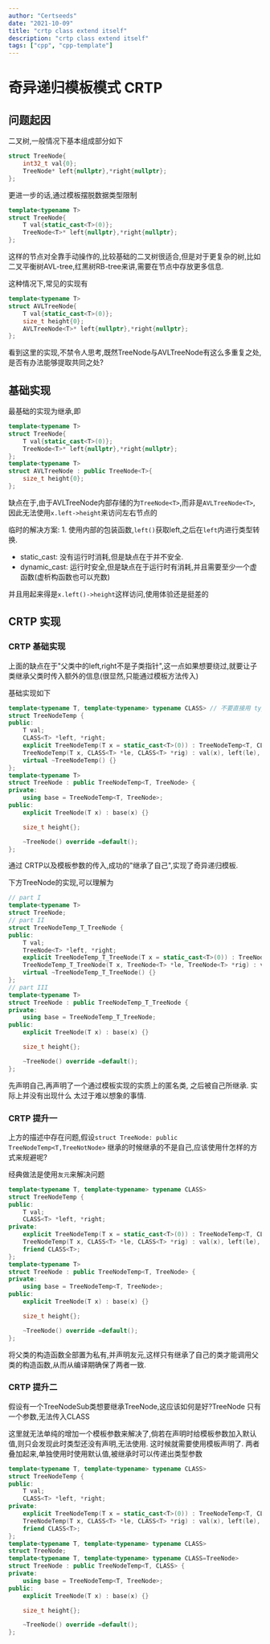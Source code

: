 ```yaml
---
author: "Certseeds"
date: "2021-10-09"
title: "crtp class extend itself"
description: "crtp class extend itself"
tags: ["cpp", "cpp-template"]
---
```


# 奇异递归模板模式 CRTP

## 问题起因

二叉树,一般情况下基本组成部分如下

``` cpp
struct TreeNode{
    int32_t val{0};
    TreeNode* left{nullptr},*right{nullptr};
};
```

更进一步的话,通过模板摆脱数据类型限制

``` cpp
template<typename T>
struct TreeNode{
    T val{static_cast<T>(0)};
    TreeNode<T>* left{nullptr},*right{nullptr};
};
```

这样的节点对全靠手动操作的,比较基础的二叉树很适合,但是对于更复杂的树,比如二叉平衡树AVL-tree,红黑树RB-tree来讲,需要在节点中存放更多信息.

这种情况下,常见的实现有

``` cpp
template<typename T>
struct AVLTreeNode{
    T val{static_cast<T>(0)};
    size_t height{0};
    AVLTreeNode<T>* left{nullptr},*right{nullptr};
};
```

看到这里的实现,不禁令人思考,既然TreeNode与AVLTreeNode有这么多重复之处,是否有办法能够提取共同之处?

## 基础实现

最基础的实现为继承,即

``` cpp
template<typename T>
struct TreeNode{
    T val{static_cast<T>(0)};
    TreeNode<T>* left{nullptr},*right{nullptr};
};
template<typename T>
struct AVLTreeNode : public TreeNode<T>{
    size_t height{0};
};
```

缺点在于,由于AVLTreeNode内部存储的为`TreeNode<T>`,而非是`AVLTreeNode<T>`,因此无法使用`x.left->height`来访问左右节点的

临时的解决方案: 1. 使用内部的包装函数,`left()`获取left,之后在`left`内进行类型转换.

+ static_cast: 没有运行时消耗,但是缺点在于并不安全.
+ dynamic_cast: 运行时安全,但是缺点在于运行时有消耗,并且需要至少一个虚函数(虚析构函数也可以充数)

并且用起来得是`x.left()->height`这样访问,使用体验还是挺差的

## CRTP 实现

### CRTP 基础实现

上面的缺点在于"父类中的left,right不是子类指针",这一点如果想要绕过,就要让子类继承父类时传入额外的信息(很显然,只能通过模板方法传入)

基础实现如下

``` cpp
template<typename T, template<typename> typename CLASS> // 不要直接用 typename CLASS,传入 CLASS<T>,那样规约能力不足,需要有三个因素要考虑
struct TreeNodeTemp {
public:
    T val;
    CLASS<T> *left, *right;
    explicit TreeNodeTemp(T x = static_cast<T>(0)) : TreeNodeTemp<T, CLASS>(x, nullptr, nullptr) {};
    TreeNodeTemp(T x, CLASS<T> *le, CLASS<T> *rig) : val(x), left(le), right(rig) {};
    virtual ~TreeNodeTemp() {}
};
template<typename T>
struct TreeNode : public TreeNodeTemp<T, TreeNode> {
private:
    using base = TreeNodeTemp<T, TreeNode>;
public:
    explicit TreeNode(T x) : base(x) {}

    size_t height{};

    ~TreeNode() override =default();
};
```

通过 CRTP以及模板参数的传入,成功的"继承了自己",实现了奇异递归模板.

下方TreeNode的实现,可以理解为

``` cpp
// part I
template<typename T>
struct TreeNode;
// part II
struct TreeNodeTemp_T_TreeNode {
public:
    T val;
    TreeNode<T> *left, *right;
    explicit TreeNodeTemp_T_TreeNode(T x = static_cast<T>(0)) : TreeNodeTemp_T_TreeNode(x, nullptr, nullptr) {};
    TreeNodeTemp_T_TreeNode(T x, TreeNode<T> *le, TreeNode<T> *rig) : val(x), left(le), right(rig) {};
    virtual ~TreeNodeTemp_T_TreeNode() {}
};
// part III
template<typename T>
struct TreeNode : public TreeNodeTemp_T_TreeNode {
private:
    using base = TreeNodeTemp_T_TreeNode;
public:
    explicit TreeNode(T x) : base(x) {}

    size_t height{};

    ~TreeNode() override =default();
};
```

先声明自己,再声明了一个通过模板实现的实质上的匿名类, 之后被自己所继承. 实际上并没有出现什么 太过于难以想象的事情.

### CRTP 提升一

上方的描述中存在问题,假设`struct TreeNode: public TreeNodeTemp<T,TreeNotNode>` 继承的时候继承的不是自己,应该使用什怎样的方式来规避呢?

经典做法是使用`友元`来解决问题

``` cpp
template<typename T, template<typename> typename CLASS>
struct TreeNodeTemp {
public:
    T val;
    CLASS<T> *left, *right;
private:
    explicit TreeNodeTemp(T x = static_cast<T>(0)) : TreeNodeTemp<T, CLASS>(x, nullptr, nullptr) {};
    TreeNodeTemp(T x, CLASS<T> *le, CLASS<T> *rig) : val(x), left(le), right(rig) {};
    friend CLASS<T>;
};
template<typename T>
struct TreeNode : public TreeNodeTemp<T, TreeNode> {
private:
    using base = TreeNodeTemp<T, TreeNode>;
public:
    explicit TreeNode(T x) : base(x) {}

    size_t height{};

    ~TreeNode() override =default();
};
```

将父类的构造函数全部置为私有,并声明友元,这样只有继承了自己的类才能调用父类的构造函数,从而从编译期确保了两者一致.

### CRTP 提升二

假设有一个TreeNodeSub类想要继承TreeNode,这应该如何是好?TreeNode 只有一个参数,无法传入CLASS

这里就无法单纯的增加一个模板参数来解决了,倘若在声明时给模板参数加入默认值,则只会发现此时类型还没有声明,无法使用.
这时候就需要使用模板声明了. 两者叠加起来,单独使用时使用默认值,被继承时可以传递出类型参数

``` cpp
template<typename T, template<typename> typename CLASS>
struct TreeNodeTemp {
public:
    T val;
    CLASS<T> *left, *right;
private:
    explicit TreeNodeTemp(T x = static_cast<T>(0)) : TreeNodeTemp<T, CLASS>(x, nullptr, nullptr) {};
    TreeNodeTemp(T x, CLASS<T> *le, CLASS<T> *rig) : val(x), left(le), right(rig) {};
    friend CLASS<T>;
};
template<typename T, template<typename> typename CLASS>
struct TreeNode;
template<typename T, template<typename> typename CLASS=TreeNode>
struct TreeNode : public TreeNodeTemp<T, CLASS> {
private:
    using base = TreeNodeTemp<T, TreeNode>;
public:
    explicit TreeNode(T x) : base(x) {}

    size_t height{};

    ~TreeNode() override =default();
};
```
